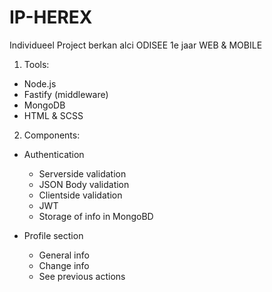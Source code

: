 # IP-HEREX
Individueel Project berkan alci ODISEE 1e jaar WEB &amp; MOBILE

1. Tools:

- Node.js
- Fastify (middleware)
- MongoDB
- HTML & SCSS

2. Components:

- Authentication
    - Serverside validation
    - JSON Body validation
    - Clientside validation
    - JWT 
    - Storage of info in MongoBD

- Profile section
    - General info
    - Change info
    - See previous actions


